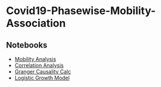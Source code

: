 # Covid19-Phasewise-Mobility-Association

## Notebooks

- [Mobility Analysis](analysis/DescartesMobility.ipynb)
- [Correlation Analysis](granger/Analysis_v5.ipynb)
- [Granger Causality Calc](granger/GrangerCausality.ipynb)
- [Logistic Growth Model](multi_stage_logistic_growth_model/with_overlap_allowed/python_firvirusXX_v10.X.ipynb)
